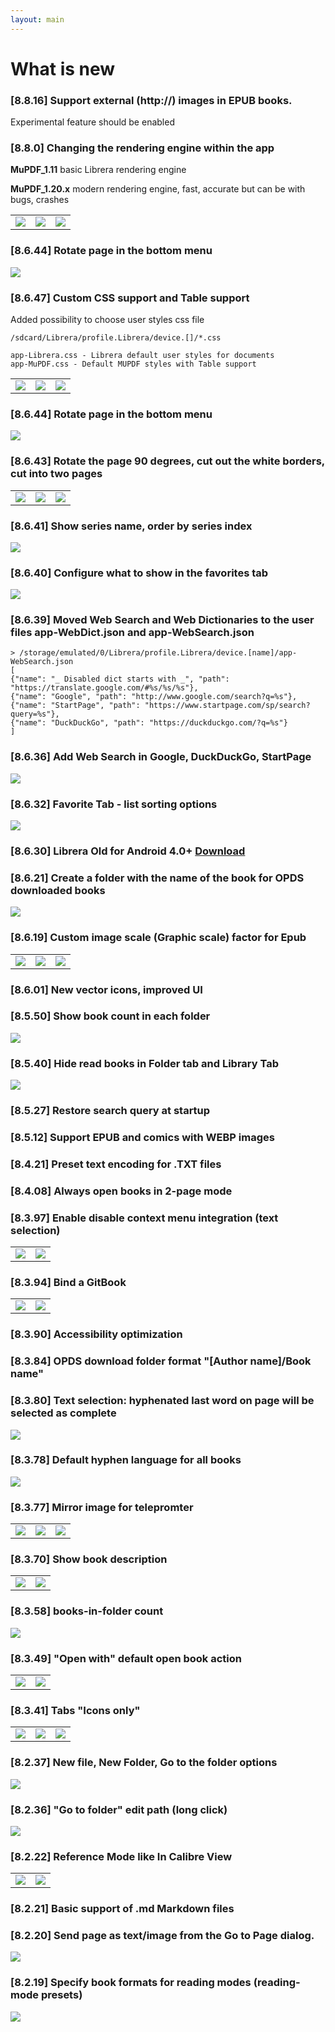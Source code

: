 ```yaml
---
layout: main
---
```


# What is new

### [8.8.16] Support external (http://) images in EPUB books.

Experimental feature should be enabled

### [8.8.0] Changing the rendering engine within the app

**MuPDF_1.11** basic Librera rendering engine

**MuPDF_1.20.x** modern rendering engine, fast, accurate but can be with bugs, crashes 

||||
|-|-|-|
|![](8.8.0a.png)|![](8.8.0b.png)|![](8.8.0c.png)|

### [8.6.44] Rotate page in the bottom menu
<img class="i" src="8.6.44.png" />

### [8.6.47] Custom CSS support and Table support
Added possibility to choose user styles css file
```
/sdcard/Librera/profile.Librera/device.[]/*.css

app-Librera.css - Librera default user styles for documents
app-MuPDF.css - Default MUPDF styles with Table support
```

||||
|-|-|-|
|![](8.6.47a.png)|![](8.6.47b.png)|![](8.6.47c.png)|

### [8.6.44] Rotate page in the bottom menu
<img class="i" src="8.6.44.png" />


### [8.6.43] Rotate the page 90 degrees, cut out the white borders, cut into two pages

||||
|-|-|-|
|![](8.6.43a.png)|![](8.6.43b.png)|![](8.6.43c.png)|

### [8.6.41] Show series name, order by series index
<img class="i" src="8.6.41.png" />

### [8.6.40] Configure what to show in the favorites tab
<img class="i" src="8.6.40.png" />

### [8.6.39] Moved Web Search and Web Dictionaries to the user files app-WebDict.json and app-WebSearch.json

```
> /storage/emulated/0/Librera/profile.Librera/device.[name]/app-WebSearch.json
[
{"name": "_ Disabled dict starts with _", "path": "https://translate.google.com/#%s/%s/%s"},
{"name": "Google", "path": "http://www.google.com/search?q=%s"},
{"name": "StartPage", "path": "https://www.startpage.com/sp/search?query=%s"},
{"name": "DuckDuckGo", "path": "https://duckduckgo.com/?q=%s"}
]
```

### [8.6.36] Add Web Search in Google, DuckDuckGo, StartPage
<img class="i" src="8.6.36.png" />


### [8.6.32] Favorite Tab - list sorting options
<img class="i" src="8.6.32.png" />

### [8.6.30] Librera Old for Android 4.0+ [Download](https://github.com/foobnix/LibreraReader/releases/)
### [8.6.21] Create a folder with the name of the book for OPDS downloaded books
<img class="i" src="8.6.21.png" />

### [8.6.19] Custom image scale (Graphic scale) factor for Epub

||||
|-|-|-|
|![](8.6.19a.png)|![](8.6.19.png)|![](8.6.19b.png)|

### [8.6.01] New vector icons, improved UI 
### [8.5.50] Show book count in each folder
<img class="i" src="8.5.50.png" />

### [8.5.40] Hide read books in Folder tab and Library Tab
<img class="i" src="8.5.40.png" />


### [8.5.27] Restore search query at startup

### [8.5.12] Support EPUB and comics with WEBP images
### [8.4.21] Preset text encoding for .TXT files
### [8.4.08] Always open books in 2-page mode

### [8.3.97] Enable disable context menu integration (text selection)
|||
|-|-|
|![](8.3.97a.png)|![](8.3.97b.png)|

### [8.3.94] Bind a GitBook

|||
|-|-|
|![](8.3.94a.png)|![](8.3.94b.png)|

### [8.3.90] Accessibility optimization

### [8.3.84] OPDS download folder format "[Author name]/Book name"

### [8.3.80] Text selection: hyphenated last word on page will be selected as complete

<img class="i" src="8.3.80.png" />

### [8.3.78] Default hyphen language for all books

<img class="i" src="8.3.78.png" />

### [8.3.77] Mirror image for telepromter

||||
|-|-|-|
|![](8.3.77c.jpg)|![](8.3.77a.jpg)|![](8.3.77b.jpg)|

### [8.3.70] Show book description

|||
|-|-|
|![](8.3.70a.jpg)|![](8.3.70b.jpg)|


### [8.3.58] books-in-folder count

<img class="i" src="8.3.58.jpg" />

### [8.3.49] "Open with" default open book action

|||
|-|-|
|![](8.3.49a.jpg)|![](8.3.49b.jpg)|


### [8.3.41] Tabs "Icons only"

||||
|-|-|-|
|![](8.3.41a.jpg)|![](8.3.41b.jpg)|![](8.3.41c.jpg)|


### [8.2.37] New file, New Folder, Go to the folder options

<img class="i" src="8.2.37.jpg" />

### [8.2.36] "Go to folder" edit path (long click)

<img class="i" src="8.2.36.jpg" />


### [8.2.22] Reference Mode like In Calibre View

|||
|-|-|
|![](8.2.22a.jpg)|![](8.2.22b.jpg)|

### [8.2.21] Basic support of .md Markdown files

### [8.2.20] Send page as text/image from the Go to Page dialog.

<img class="i" src="8.2.20.jpg" />

### [8.2.19] Specify book formats for reading modes (reading-mode presets)

<img class="i" src="8.2.19.png" />